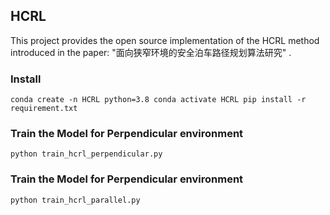 
## HCRL

This project provides the open source implementation of the HCRL method introduced in the paper: "面向狭窄环境的安全泊车路径规划算法研究" .

### Install
`
conda create -n HCRL python=3.8
conda activate HCRL
pip install -r requirement.txt
`

### Train the Model for Perpendicular environment
`
python train_hcrl_perpendicular.py 
`

### Train the Model for Perpendicular environment
`
python train_hcrl_parallel.py
`

